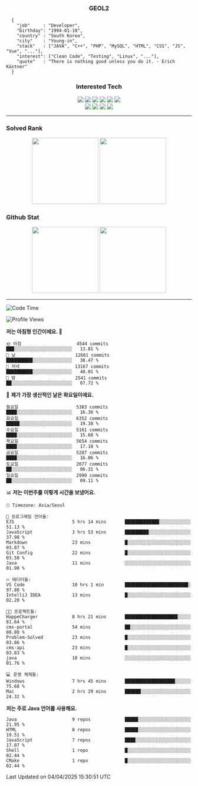 <div align="center">

  ### GEOL2
</div>

```
  {
    "job"     : "Developer",
    "birthday": "1994-01-18",
    "country" : "South Korea",
    "city"    : "Young-in",
    "stack"   : ["JAVA", "C++", "PHP", "MySQL", "HTML", "CSS", "JS", "Vue", "..."],
    "interest": ["Clean Code", "Testing", "Linux", "..."], 
    "quote"   : "There is nothing good unless you do it. - Erich Kästner"
  }
  ```
  
<div align="center">
  
  ### Interested Tech
  
  <img src="https://img.shields.io/badge/Laravel-F05340?style=flat-square&logo=Laravel&logoColor=white">
  <img src="https://img.shields.io/badge/SpringBoot-6DB33F?style=flat-square&logo=SpringBoot&logoColor=white">
  <img src="https://img.shields.io/badge/-NestJs-ea2845?style=flat-square&logo=nestjs&logoColor=white">
  <img src="https://img.shields.io/badge/Express-000000?style=flat-square&logo=Express&logoColor=white">
  <img src="https://img.shields.io/badge/Three.js-000000?style=flat-square&logo=Three.js&logoColor=white">
  <img src="https://img.shields.io/badge/OpenAI-%23412991?style=flat-square&logo=openai&logoColor=white">
  <br>
  <img src="https://img.shields.io/badge/Java-ED8B00?style=flat-square&logo=openjdk&logoColor=white">
  <img src="https://img.shields.io/badge/JavaScript-F7DF1E?style=flat-square&logo=JavaScript&logoColor=black">
  <img src="https://img.shields.io/badge/TypeScript-007acc?style=flat-square&logo=TypeScript&logoColor=black">
  <img src="https://img.shields.io/badge/MySQL-4479A1?style=flat-square&logo=mysql&logoColor=white"><br>

</div>

------------

  ### Solved Rank
  
  <div align="center">
    <img height="180em" src="https://mazassumnida.wtf/api/v2/generate_badge?boj=geol2">
    <img height="180em" src="https://leetcard.jacoblin.cool/Geol2?theme=light&font=Gugi&border=0&radius=20">
  </div>
  
  ### Github Stat 
  <div align="center">
    <img height="180em" src="https://github-readme-stats-git-masterrstaa-rickstaa.vercel.app/api?username=geol2&show_icons=true&theme=dark">
    <img height="180em" src="https://github-readme-stats-git-masterrstaa-rickstaa.vercel.app/api/top-langs/?username=geol2&show_icons=true&hide=css,scss,html&layout=compact&theme=dark&count_private=true&langs_count=8">
  </div>
  
------------
<!--START_SECTION:waka-->
![Code Time](http://img.shields.io/badge/Code%20Time-4%2C052%20hrs%2046%20mins-blue)

![Profile Views](http://img.shields.io/badge/Profile%20Views-20-blue)

**저는 아침형 인간이에요. 🐤** 

```text
🌞 아침                     4544 commits        ███░░░░░░░░░░░░░░░░░░░░░░   13.81 % 
🌆 낮　                     12661 commits       ██████████░░░░░░░░░░░░░░░   38.47 % 
🌃 저녁                     13167 commits       ██████████░░░░░░░░░░░░░░░   40.01 % 
🌙 밤　                     2541 commits        ██░░░░░░░░░░░░░░░░░░░░░░░   07.72 % 
```
📅 **제가 가장 생산적인 날은 화요일이에요.** 

```text
월요일                      5383 commits        ████░░░░░░░░░░░░░░░░░░░░░   16.36 % 
화요일                      6352 commits        █████░░░░░░░░░░░░░░░░░░░░   19.30 % 
수요일                      5161 commits        ████░░░░░░░░░░░░░░░░░░░░░   15.68 % 
목요일                      5654 commits        ████░░░░░░░░░░░░░░░░░░░░░   17.18 % 
금요일                      5287 commits        ████░░░░░░░░░░░░░░░░░░░░░   16.06 % 
토요일                      2077 commits        ██░░░░░░░░░░░░░░░░░░░░░░░   06.31 % 
일요일                      2999 commits        ██░░░░░░░░░░░░░░░░░░░░░░░   09.11 % 
```


📊 **저는 이번주를 이렇게 시간을 보냈어요.** 

```text
🕑︎ Timezone: Asia/Seoul

💬 프로그래밍 언어들: 
EJS                      5 hrs 14 mins       █████████████░░░░░░░░░░░░   51.13 % 
JavaScript               3 hrs 53 mins       █████████░░░░░░░░░░░░░░░░   37.98 % 
Markdown                 23 mins             █░░░░░░░░░░░░░░░░░░░░░░░░   03.87 % 
Git Config               22 mins             █░░░░░░░░░░░░░░░░░░░░░░░░   03.58 % 
Java                     11 mins             ░░░░░░░░░░░░░░░░░░░░░░░░░   01.90 % 

🔥 에디터들: 
VS Code                  10 hrs 1 min        ████████████████████████░   97.80 % 
IntelliJ IDEA            13 mins             █░░░░░░░░░░░░░░░░░░░░░░░░   02.20 % 

🐱‍💻 프로젝트들: 
HappeCharger             8 hrs 21 mins       ████████████████████░░░░░   81.64 % 
cms-portal               54 mins             ██░░░░░░░░░░░░░░░░░░░░░░░   08.80 % 
Problem-Solved           23 mins             █░░░░░░░░░░░░░░░░░░░░░░░░   03.86 % 
cms-api                  23 mins             █░░░░░░░░░░░░░░░░░░░░░░░░   03.83 % 
java                     10 mins             ░░░░░░░░░░░░░░░░░░░░░░░░░   01.76 % 

💻 운영 체제들: 
Windows                  7 hrs 45 mins       ███████████████████░░░░░░   75.68 % 
Mac                      2 hrs 29 mins       ██████░░░░░░░░░░░░░░░░░░░   24.32 % 
```

**저는 주로 Java 언어를 사용해요.** 

```text
Java                     9 repos             █████░░░░░░░░░░░░░░░░░░░░   21.95 % 
HTML                     8 repos             █████░░░░░░░░░░░░░░░░░░░░   19.51 % 
JavaScript               7 repos             ████░░░░░░░░░░░░░░░░░░░░░   17.07 % 
Shell                    1 repo              █░░░░░░░░░░░░░░░░░░░░░░░░   02.44 % 
CMake                    1 repo              █░░░░░░░░░░░░░░░░░░░░░░░░   02.44 % 
```




 Last Updated on 04/04/2025 15:30:51 UTC
<!--END_SECTION:waka-->

<div align="center">
  
  <!-- [![Hits](https://hits.seeyoufarm.com/api/count/incr/badge.svg?url=https%3A%2F%2Fgithub.com%2Fgeol2&count_bg=%2379C83D&title_bg=%23555555&icon=myspace.svg&icon_color=%23E7E7E7&title=hits&edge_flat=false)](https://hits.seeyoufarm.com) -->
  
</div>

<!--
**Geol2/Geol2** is a ✨ _special_ ✨ repository because its `README.md` (this file) appears on your GitHub profile.

Here are some ideas to get you started:
- 🔭 I’m currently working on ...
- 🌱 I’m currently learning ...
- 👯 I’m looking to collaborate on ...
- 🤔 I’m looking for help with ...
- 💬 Ask me about ...
- 📫 How to reach me: ...
- 😄 Pronouns: ...
- ⚡ Fun fact: ...
-->

